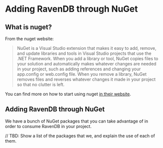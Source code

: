 ﻿# Adding RavenDB through NuGet

## What is nuget?

From the nuget website:

<blockquote>
NuGet is a Visual Studio extension that makes it easy to add, remove, and update libraries and tools in Visual Studio projects that use the .NET Framework. When you add a library or tool, NuGet copies files to your solution and automatically makes whatever changes are needed in your project, such as adding references and changing your app.config or web.config file. When you remove a library, NuGet removes files and reverses whatever changes it made in your project so that no clutter is left.
</blockquote>

You can find more on how to start using nuget [in their website](http://nuget.codeplex.com/documentation?title=Getting%20Started).

## Adding RavenDB through NuGet

We have a bunch of NuGet packages that you can take advantage of in order to consume RavenDB in your project.

// TBD: Show a list of the packages that we, and explain the use of each of them. 